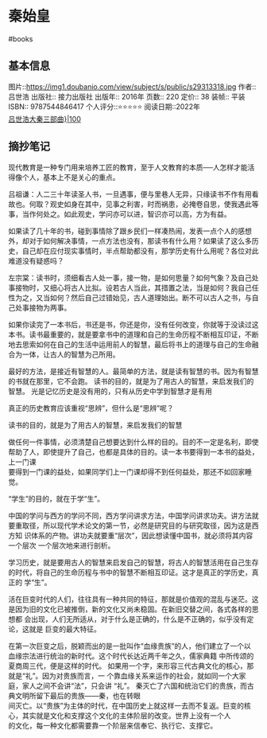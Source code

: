 ---
---

# 秦始皇
#books 

## 基本信息

图片::https://img1.doubanio.com/view/subject/s/public/s29313318.jpg 
作者:: 吕世浩
出版社:: 接力出版社
出版年:: 2016年
页数:: 220
定价:: 38
装帧:: 平装
ISBN:: 9787544846417
个人评分::⭐⭐⭐⭐⭐
阅读日期::2022年\
[吕世浩大秦三部曲}|100](https://img1.doubanio.com/view/subject/s/public/s29313318.jpg )

## 摘抄笔记

现代教育是一种专门用来培养工匠的教育，至于人文教育的本质──人怎样才能活得像个人，基本上不是关心的重点。

吕祖谦：人二三十年读圣人书，一旦遇事，便与里巷人无异，只缘读书不作有用看故也。何取？观史如身在其中，见事之利害，时而祸患，必掩卷自思，使我遇此等事，当作何处之。如此观史，学问亦可以进，智识亦可以高，方为有益。

如果读了几十年的书，碰到事情除了跟乡民们一样凑热闹，发表一点个人的感想外，却对于如何解决事情，一点方法也没有，那读书有什么用？如果读了这么多历史，自己却在应付现实事情时，半点帮助都没有，那学历史有什么用呢？各位对此难道没有疑惑吗？

左宗棠：读书时，须细看古人处一事，接一物，是如何思量？如何气象？及自己处事接物时，又细心将古人比拟。设若古人当此，其措置之法，当是如何？我自己任性为之，又当如何？然后自己过错始见，古人道理始出。断不可以古人之书，与自己处事接物为两事。

如果你读完了一本书后，书还是书，你还是你，没有任何改变，你就等于没读过这本书。读书最重要的，就是要拿书中的道理和自己的生命历程不断相互印证，不断地去思索如何在自己的生活中运用前人的智慧，最后将书上的道理与自己的生命融合为一体，让古人的智慧为己所用。

最好的方法，是接近有智慧的人。最简单的方法，就是读有智慧的书。因为有智慧的书就在那里，它不会跑。
读书的目的，就是为了用古人的智慧，来启发我们的智慧。
光是记忆历史是没有用的，只有从历史中学到智慧才是有用

真正的历史教育应该重视“思辨”，但什么是“思辨”呢？  

读书的目的，就是为了用古人的智慧，来启发我们的智慧

做任何一件事情，必须清楚自己想要达到什么样的目的。目的不一定是名利，即使 帮助了人，即使提升了自己，也都是具体的目的。读一本书要得到一本书的益处，上一门课  
要得到一门课的益处，如果同学们上一门课却得不到任何益处，那还不如回家睡觉。

“学生”的目的，就在于学“生”。


中国的学问与西方的学问不同，西方学问讲求方法，中国学问讲求功夫。讲方法就 要重取径，所以现代学术论文的第一节，必然是研究目的与研究取径，因为这是西方知 识体系的产物。讲功夫就要重“层次”，因此想读懂中国书，就必须将其内容一个层次 一个层次地来进行剖析。

学习历史，就是要用古人的智慧来启发自己的智慧，将古人的智慧活用在自己生存 的时代，将自己的生命历程与书中的智慧不断相互印证。这才是真正的学历史，真正的 学“生”。


活在巨变时代的人们，往往具有一种共同的特征，那就是价值观的混乱与迷茫。这  是因为旧的文化已被推倒，新的文化又尚未稳固。在新旧交替之间，各式各样的思想都  会出现，人们无所适从，对于什么是正确的，什么是不正确的，似乎没有定论，这就是  巨变的最大特征。


在第一次巨变之后，脱颖而出的是一批叫作“血缘贵族”的人，他们建立了一个以  血缘宗法进行统治的新时代。这个时代长达近两千年之久，儒家典籍 中所传颂的夏商周三代，便是这样的时代。
如果用一个字，来形容三代古典文化的核心，那就是“礼”。因为对贵族而言，一 个靠血缘关系来运作的社会，就如同一个大家庭，家人之间不会讲“法”，只会讲 “礼”。
秦灭亡了六国和统治它们的贵族，而古典文明所留下最后的贵族——秦，也在转眼  
间灭亡。以“贵族”为主体的时代，在中国历史上就这样一去而不复返。巨变的核心，其实就是文化和支撑这个文化的主体阶层的改变。世界上没有一个人  
的文化，每一种文化都需要靠一个阶层来信奉它、执行它、支撑它。
